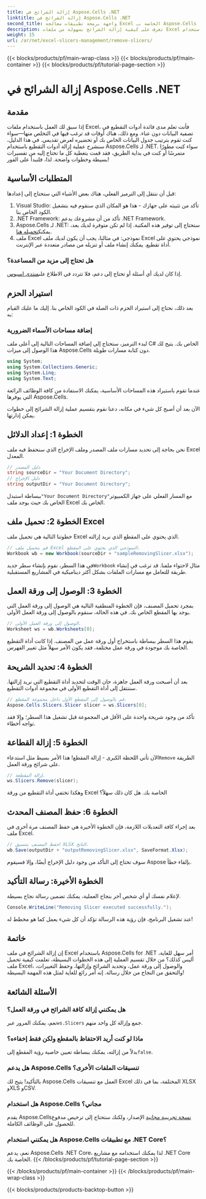 ```yaml
---
title: إزالة الشرائح في Aspose.Cells .NET
linktitle: إزالة الشرائح في Aspose.Cells .NET
second_title: واجهة برمجة تطبيقات معالجة Excel الخاصة بـ Aspose.Cells .NET
description: تعرف على كيفية إزالة الشرائح بسهولة من ملفات Excel باستخدام Aspose.Cells لـ .NET من خلال دليلنا المفصل خطوة بخطوة.
weight: 15
url: /ar/net/excel-slicers-management/remove-slicers/
---
```


{{< blocks/products/pf/main-wrap-class >}}
{{< blocks/products/pf/main-container >}}
{{< blocks/products/pf/tutorial-page-section >}}

# إزالة الشرائح في Aspose.Cells .NET

## مقدمة
إذا سبق لك العمل باستخدام ملفات Excel، فأنت تعلم مدى فائدة أدوات التقطيع في تصفية البيانات دون عناء. ومع ذلك، هناك أوقات قد ترغب فيها في التخلص منها—سواء كنت تقوم بترتيب جدول البيانات الخاص بك أو تحضيره لعرض تقديمي. في هذا الدليل، سنشرح عملية إزالة أدوات التقطيع باستخدام Aspose.Cells لـ .NET. سواء كنت مطورًا متمرسًا أو كنت في بداية الطريق، فقد قمت بتغطية كل ما تحتاج إليه من تفسيرات بسيطة وخطوات واضحة. لذا، فلنبدأ على الفور!
## المتطلبات الأساسية
قبل أن ننتقل إلى الترميز الفعلي، هناك بعض الأشياء التي ستحتاج إلى إعدادها:
1. Visual Studio: تأكد من تثبيته على جهازك - هذا هو المكان الذي سنقوم فيه بتشغيل الكود الخاص بنا.
2. .NET Framework: تأكد من أن مشروعك يدعم .NET Framework.
3.  Aspose.Cells لـ .NET: ستحتاج إلى توفير هذه المكتبة. إذا لم تكن متوفرة لديك بعد، يمكنك[تحميله هنا](https://releases.aspose.com/cells/net/).
4. ملف Excel نموذجي: في مثالنا، يجب أن يكون لديك ملف Excel نموذجي يحتوي على أداة تقطيع. يمكنك إنشاء ملف أو تنزيله من مصادر متعددة عبر الإنترنت.
### هل تحتاج إلى مزيد من المساعدة؟
 إذا كان لديك أي أسئلة أو تحتاج إلى دعم، فلا تتردد في الاطلاع على[منتدى اسبوس](https://forum.aspose.com/c/cells/9).
## استيراد الحزم
بعد ذلك، نحتاج إلى استيراد الحزم ذات الصلة في الكود الخاص بنا. إليك ما عليك القيام به:
### إضافة مساحات الأسماء الضرورية
لبدء الترميز، ستحتاج إلى إضافة المساحات التالية إلى أعلى ملف C# الخاص بك. يتيح لك هذا الوصول إلى ميزات Aspose.Cells دون كتابة مسارات طويلة.
```csharp
using System;
using System.Collections.Generic;
using System.Linq;
using System.Text;
```
عندما تقوم باستيراد هذه المساحات الأساسية، يمكنك الاستفادة من كافة الوظائف الرائعة التي يوفرها Aspose.Cells.

الآن بعد أن أصبح كل شيء في مكانه، دعنا نقوم بتقسيم عملية إزالة الشرائح إلى خطوات يمكن إدارتها.
## الخطوة 1: إعداد الدلائل
نحن بحاجة إلى تحديد مسارات ملف المصدر وملف الإخراج الذي سنحفظ فيه ملف Excel المعدل.
```csharp
// دليل المصدر
string sourceDir = "Your Document Directory";
// دليل الإخراج
string outputDir = "Your Document Directory";
```
 ببساطة استبدل`"Your Document Directory"`مع المسار الفعلي على جهاز الكمبيوتر الخاص بك حيث يوجد ملف Excel الخاص بك.
## الخطوة 2: تحميل ملف Excel
خطوتنا التالية هي تحميل ملف Excel الذي يحتوي على المقطع الذي نريد إزالته.
```csharp
// قم بتحميل ملف Excel النموذجي الذي يحتوي على المقطع.
Workbook wb = new Workbook(sourceDir + "sampleRemovingSlicer.xlsx");
```
 في هذا السطر، نقوم بإنشاء سطر جديد`Workbook` مثال لاحتواء ملفنا. قد ترغب في إنشاء طريقة للتعامل مع مسارات الملفات بشكل أكثر ديناميكية في المشاريع المستقبلية.
## الخطوة 3: الوصول إلى ورقة العمل
بمجرد تحميل المصنف، فإن الخطوة المنطقية التالية هي الوصول إلى ورقة العمل التي يوجد بها المقطع الخاص بك. في هذه الحالة، سنقوم بالوصول إلى ورقة العمل الأولى.
```csharp
// الوصول إلى ورقة العمل الأولى.
Worksheet ws = wb.Worksheets[0];
```
يقوم هذا السطر ببساطة باستخراج أول ورقة عمل من المصنف. إذا كانت أداة التقطيع الخاصة بك موجودة في ورقة عمل مختلفة، فقد يكون الأمر سهلاً مثل تغيير الفهرس.
## الخطوة 4: تحديد الشريحة
بعد أن أصبحت ورقة العمل جاهزة، حان الوقت لتحديد أداة التقطيع التي نريد إزالتها. سننتقل إلى أداة التقطيع الأولى في مجموعة أدوات التقطيع.
```csharp
// قم بالوصول إلى المقطع الأول داخل مجموعة المقطع.
Aspose.Cells.Slicers.Slicer slicer = ws.Slicers[0];
```
تأكد من وجود شريحة واحدة على الأقل في المجموعة قبل تشغيل هذا السطر؛ وإلا فقد تواجه أخطاء.
## الخطوة 5: إزالة القطاعة
 الآن تأتي اللحظة الكبرى - إزالة المقطع! هذا الأمر بسيط مثل استدعاء`Remove` الطريقة على شرائح ورقة العمل.
```csharp
// إزالة المقطعة.
ws.Slicers.Remove(slicer);
```
وهكذا تختفي أداة التقطيع من ورقة Excel الخاصة بك. هل كان ذلك سهلاً؟
## الخطوة 6: حفظ المصنف المحدث
بعد إجراء كافة التعديلات اللازمة، فإن الخطوة الأخيرة هي حفظ المصنف مرة أخرى في ملف Excel.
```csharp
// احفظ المصنف بتنسيق XLSX الناتج.
wb.Save(outputDir + "outputRemovingSlicer.xlsx", SaveFormat.Xlsx);
```
سوف تحتاج إلى التأكد من وجود دليل الإخراج أيضًا، وإلا فسيقوم Aspose بإلقاء خطأ. 
## الخطوة الأخيرة: رسالة التأكيد
لإعلام نفسك أو أي شخص آخر بنجاح العملية، يمكنك تضمين رسالة نجاح بسيطة.
```csharp
Console.WriteLine("Removing Slicer executed successfully.");
```
عند تشغيل البرنامج، فإن رؤية هذه الرسالة تؤكد أن كل شيء يعمل كما هو مخطط له!
## خاتمة
إن إزالة الشرائح في ملف Excel باستخدام Aspose.Cells for .NET أمر سهل للغاية، أليس كذلك؟ من خلال تقسيم العملية إلى هذه الخطوات البسيطة، تعلمت كيفية تحميل ملف Excel، والوصول إلى ورقة عمل، وتحديد الشرائح وإزالتها، وحفظ التغييرات، والتحقق من النجاح من خلال رسالة. إنه أمر رائع للغاية لمثل هذه المهمة البسيطة!
## الأسئلة الشائعة
### هل يمكنني إزالة كافة الشرائح في ورقة العمل؟
 نعم، يمكنك المرور عبر`ws.Slicers` جمع وإزالة كل واحد منهم.
### ماذا لو كنت أريد الاحتفاظ بالمقطع ولكن فقط إخفاءه؟
 بدلاً من إزالته، يمكنك ببساطة تعيين خاصية رؤية المقطع إلى`false`.
### هل يدعم Aspose.Cells تنسيقات الملفات الأخرى؟
بالتأكيد! يتيح لك Aspose.Cells العمل مع تنسيقات Excel المختلفة، بما في ذلك XLSX وXLS وCSV.
### هل استخدام Aspose.Cells مجاني؟
 يقدم Aspose.Cells[نسخة تجريبية مجانية](https://releases.aspose.com/) الإصدار، ولكنك ستحتاج إلى ترخيص مدفوع للحصول على الوظائف الكاملة.
### هل يمكنني استخدام Aspose.Cells مع تطبيقات .NET Core؟
نعم، يدعم Aspose.Cells .NET Core، لذا يمكنك استخدامه مع مشاريع .NET Core الخاصة بك.
{{< /blocks/products/pf/tutorial-page-section >}}

{{< /blocks/products/pf/main-container >}}
{{< /blocks/products/pf/main-wrap-class >}}

{{< blocks/products/products-backtop-button >}}
